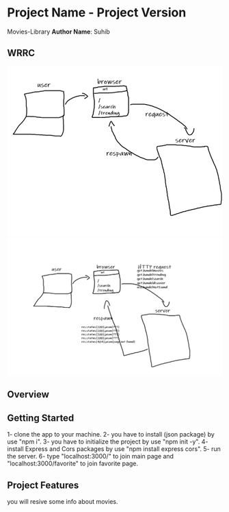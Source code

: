 # Project Name - Project Version
Movies-Library
**Author Name**: Suhib

## WRRC
![WRRC](assets/wrrc_1.png)
![WRRC](assets/wrrc_2.png)
## Overview

## Getting Started

1- clone the app to your machine.
2- you have to install (json package) by use "npm i".
3- you have to initialize the project by use "npm init -y".
4- install Express and Cors packages by use "npm install express cors".
5- run the server.
6- type "localhost:3000/" to join main page and "localhost:3000/favorite" to join favorite page.
## Project Features

you will resive some info about movies.